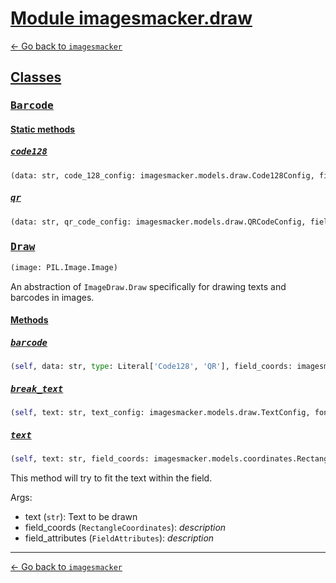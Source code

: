 <h1 id=""><a href="#">Module imagesmacker.draw</a></h1>

[← Go back to `imagesmacker`](./index.md)

<h2 id="classes"><a href="#classes">Classes</a></h2>

<h3 id="classes-barcode"><a href="#classes-barcode"><pre>Barcode</pre></a></h3>

<h4 id="classes-barcode-static-methods"><a href="#classes-barcode-static-methods">Static methods</a></h4>

<h5 id="classes-barcode-static-methods-code128"><a href="#classes-barcode-static-methods-code128"><pre>code128</pre></a></h5>

```python
(data: str, code_128_config: imagesmacker.models.draw.Code128Config, field_coords: imagesmacker.models.coordinates.RectangleCoordinates) → qrcode.image.pil.PilImage
```

<h5 id="classes-barcode-static-methods-qr"><a href="#classes-barcode-static-methods-qr"><pre>qr</pre></a></h5>

```python
(data: str, qr_code_config: imagesmacker.models.draw.QRCodeConfig, field_coords: imagesmacker.models.coordinates.RectangleCoordinates) → qrcode.image.base.BaseImage
```

<h3 id="classes-draw"><a href="#classes-draw"><pre>Draw</pre></a></h3>

```python
(image: PIL.Image.Image)
```

An abstraction of `ImageDraw.Draw` specifically for drawing texts
and barcodes in images.

<h4 id="classes-draw-methods"><a href="#classes-draw-methods">Methods</a></h4>

<h5 id="classes-draw-methods-barcode"><a href="#classes-draw-methods-barcode"><pre>barcode</pre></a></h5>

```python
(self, data: str, type: Literal['Code128', 'QR'], field_coords: imagesmacker.models.coordinates.RectangleCoordinates, field_attributes: imagesmacker.models.fields.BarcodeFieldAttributes) → None
```

<h5 id="classes-draw-methods-break_text"><a href="#classes-draw-methods-break_text"><pre>break_text</pre></a></h5>

```python
(self, text: str, text_config: imagesmacker.models.draw.TextConfig, font_size: int, fsc: imagesmacker.fonts.FontSizeCalculator, field_width: int, field_height: int) → tuple[int, list[str], int]
```

<h5 id="classes-draw-methods-text"><a href="#classes-draw-methods-text"><pre>text</pre></a></h5>

```python
(self, text: str, field_coords: imagesmacker.models.coordinates.RectangleCoordinates, field_attributes: imagesmacker.models.fields.TextFieldAttributes) → None
```

This method will try to fit the text within the field.

Args:
- text (`str`): Text to be drawn
- field_coords (`RectangleCoordinates`): _description_
- field_attributes (`FieldAttributes`): _description_

---

[← Go back to `imagesmacker`](./index.md)